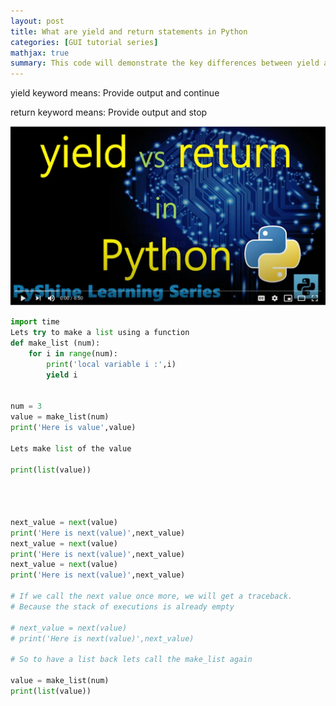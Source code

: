 ```yaml
---
layout: post
title: What are yield and return statements in Python
categories: [GUI tutorial series]
mathjax: true
summary: This code will demonstrate the key differences between yield and return statements in python
---
```

yield keyword means: 
Provide output and continue

return keyword means: 
Provide output and stop

[![Everything Is AWESOME](https://github.com/py2ai/py2ai.github.io/blob/master/assets/img/posts/yield.png?raw=true)](https://youtu.be/TODMGIezMpE "Everything Is AWESOME")
```python
import time
Lets try to make a list using a function
def make_list (num):
	for i in range(num):
		print('local variable i :',i)
		yield i
		
		
num = 3
value = make_list(num)
print('Here is value',value)

Lets make list of the value

print(list(value))




next_value = next(value)
print('Here is next(value)',next_value)
next_value = next(value)
print('Here is next(value)',next_value)
next_value = next(value)
print('Here is next(value)',next_value)

# If we call the next value once more, we will get a traceback. 
# Because the stack of executions is already empty

# next_value = next(value)
# print('Here is next(value)',next_value)

# So to have a list back lets call the make_list again

value = make_list(num)
print(list(value))



```

